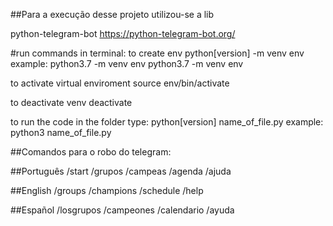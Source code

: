 ##Para a execução desse projeto utilizou-se a lib 

python-telegram-bot
https://python-telegram-bot.org/


#run commands in terminal:
to create env python[version] -m venv env
example: python3.7 -m venv env
python3.7 -m venv env

to activate virtual enviroment
source env/bin/activate

to deactivate venv
deactivate

to run the code in the folder type:
python[version] name_of_file.py
example: python3 name_of_file.py


##Comandos para o robo do telegram:

##Português
/start 
/grupos 
/campeas
/agenda
/ajuda 

##English
/groups
/champions
/schedule
/help

##Español
/losgrupos
/campeones
/calendario
/ayuda
